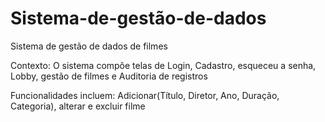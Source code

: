 # Sistema-de-gestão-de-dados
Sistema de gestão de dados de filmes

Contexto: O sistema compôe telas de Login, Cadastro, esqueceu a senha, Lobby, gestão de filmes e Auditoria de registros

Funcionalidades incluem: Adicionar(Título, Diretor, Ano, Duração, Categoria), alterar e excluir filme
